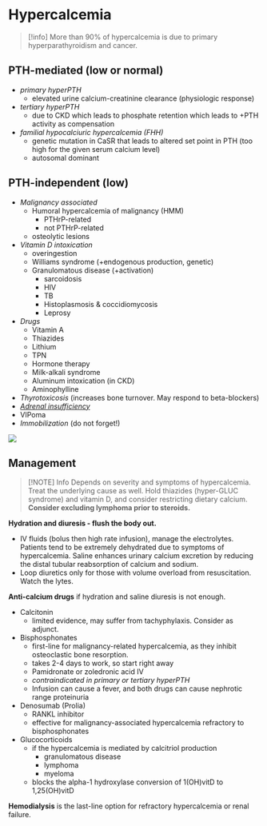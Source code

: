 # Hypercalcemia

> [!info] 
> More than 90% of hypercalcemia is due to primary hyperparathyroidism and cancer.

## PTH-mediated \(low or normal\)

* *primary hyperPTH*
  * elevated urine calcium-creatinine clearance \(physiologic response\)
* *tertiary hyperPTH*
  * due to CKD which leads to phosphate retention which leads to +PTH activity as compensation
* *familial hypocalciuric hypercalcemia \(FHH\)*
  * genetic mutation in CaSR that leads to altered set point in PTH \(too high for the given serum calcium level\)
  * autosomal dominant

## PTH-independent \(low\)
* *Malignancy associated*
  * Humoral hypercalcemia of malignancy \(HMM\)
    * PTHrP-related
    * not PTHrP-related
  * osteolytic lesions
* *Vitamin D intoxication*
  * overingestion
  * Williams syndrome \(+endogenous production, genetic\)
  * Granulomatous disease \(+activation\)
    * sarcoidosis
    * HIV
    * TB
    * Histoplasmosis & coccidiomycosis
    * Leprosy
* *Drugs*
  * Vitamin A
  * Thiazides
  * Lithium
  * TPN
  * Hormone therapy
  * Milk-alkali syndrome
  * Aluminum intoxication \(in CKD\)
  * Aminophylline
* *Thyrotoxicosis* \(increases bone turnover. May respond to beta-blockers\)
* *[Adrenal insufficiency](Adrenal%20Insufficiency.md)*
* VIPoma
* *Immobilization* \(do not forget!\)

![](.gitbook/assets/image%20%2814%29.png)

## Management

> [!NOTE] Info
> Depends on severity and symptoms of hypercalcemia. Treat the underlying cause as well. Hold thiazides \(hyper-GLUC syndrome\) and vitamin D, and consider restricting dietary calcium. **Consider excluding lymphoma prior to steroids.**

**Hydration and diuresis - flush the body out.**

* IV fluids \(bolus then high rate infusion\), manage the electrolytes. Patients tend to be extremely dehydrated due to symptoms of hypercalcemia. Saline enhances urinary calcium excretion by reducing the distal tubular reabsorption of calcium and sodium.
* Loop diuretics only for those with volume overload from resuscitation.  Watch the lytes.

**Anti-calcium drugs** if hydration and saline diuresis is not enough.
* Calcitonin
  * limited evidence, may suffer from tachyphylaxis. Consider as adjunct.
* Bisphosphonates
  * first-line for malignancy-related hypercalcemia, as they inhibit osteoclastic bone resorption.
  * takes 2-4 days to work, so start right away
  * Pamidronate or zoledronic acid IV
  * *contraindicated in primary or tertiary hyperPTH*
  * Infusion can cause a fever, and both drugs can cause nephrotic range proteinuria
* Denosumab \(Prolia\)
  * RANKL inhibitor
  * effective for malignancy-associated hypercalcemia refractory to bisphosphonates
* Glucocorticoids
  * if the hypercalcemia is mediated by calcitriol production
    * granulomatous disease
    * lymphoma
    * myeloma
  * blocks the alpha-1 hydroxylase conversion of 1\(OH\)vitD to 1,25\(OH\)vitD

**Hemodialysis** is the last-line option for refractory hypercalcemia or renal failure.

